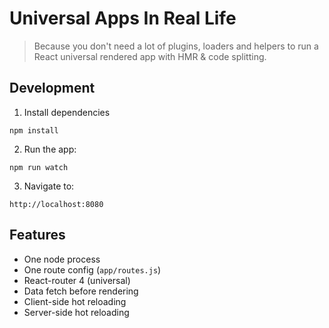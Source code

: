 # Universal Apps In Real Life

> Because you don't need a lot of plugins, loaders and helpers to run a React universal rendered app with HMR & code splitting.

## Development

1) Install dependencies
```
npm install
```

2) Run the app:
```
npm run watch
```

3) Navigate to:
```
http://localhost:8080
```

## Features
- One node process
- One route config (`app/routes.js`)
- React-router 4 (universal)
- Data fetch before rendering
- Client-side hot reloading
- Server-side hot reloading
